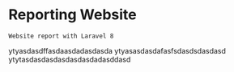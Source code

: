 # Reporting Website
```
Website report with Laravel 8
```
ytyasdasdffasdaasdadasdasda
ytyasasdasdafasfsdasdsdasdasd
ytytasdasdasdasdasdasdadasddasd

